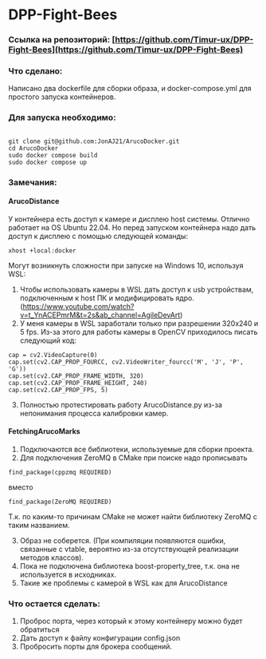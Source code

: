 # DPP-Fight-Bees
###  Ссылка на репозиторий: [https://github.com/Timur-ux/DPP-Fight-Bees](https://github.com/Timur-ux/DPP-Fight-Bees)
### Что сделано:
Написано два dockerfile для сборки образа, и docker-compose.yml для простого запуска контейнеров.

### Для запуска необходимо:
```

git clone git@github.com:JonAJ21/ArucoDocker.git
cd ArucoDocker
sudo docker compose build
sudo docker compose up

```

### Замечания:
#### ArucoDistance
У контейнера есть доступ к камере и дисплею host системы.
Отлично работает на OS Ubuntu 22.04. Но перед запуском контейнера надо дать доступ к дисплею с помощью следующей команды:
```
xhost +local:docker
```
Могут возникнуть сложности при запуске на Windows 10, используя WSL: 
1. Чтобы использовать камеры в WSL дать доступ к usb устройствам, подключенным к host ПК и модифицировать ядро.
(https://www.youtube.com/watch?v=t_YnACEPmrM&t=2s&ab_channel=AgileDevArt)
2. У меня камеры в WSL заработали только при разрешении 320x240 и 5 fps. Из-за этого для работы камеры в OpenCV приходилось писать следующий код:
```
cap = cv2.VideoCapture(0)
cap.set(cv2.CAP_PROP_FOURCC, cv2.VideoWriter_fourcc('M', 'J', 'P', 'G'))
cap.set(cv2.CAP_PROP_FRAME_WIDTH, 320)
cap.set(cv2.CAP_PROP_FRAME_HEIGHT, 240)
cap.set(cv2.CAP_PROP_FPS, 5) 
```
3.  Полностью протестировать работу ArucoDistance.py из-за непонимания процесса калибровки камер.
#### FetchingArucoMarks
1. Подключаются все библиотеки, используемые для сборки проекта. 
2. Для подключения ZeroMQ в CMake при поиске надо прописывать
```
find_package(cppzmq REQUIRED)
```
вместо
```
find_package(ZeroMQ REQUIRED)
```
Т.к. по каким-то причинам СMake не может найти библиотеку ZeroMQ с таким названием.

3. Образ не соберется.  (При компиляции появляются ошибки, связанные с vtable, вероятно из-за отсутствующей реализации методов классов). 
4. Пока не подключена библиотека boost-property_tree, т.к. она не используется в исходниках.
5. Такие же проблемы с камерой в WSL как для ArucoDistance

### Что остается сделать:
1. Проброс порта, через который к этому контейнеру можно будет обратиться
2. Дать доступ к файлу конфигурации config.json
3. Пробросить порты для брокера сообщений.
